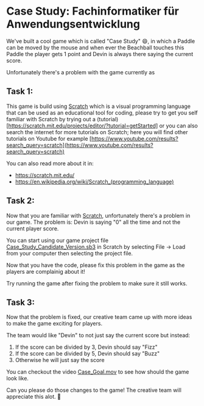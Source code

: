 # Case Study: Fachinformatiker für Anwendungsentwicklung


We've built a cool game which is called "Case Study" :smile:, in which a Paddle can be moved by the mouse and when ever the Beachball touches this Paddle the player gets 1 point and Devin is always there saying the current score.

Unfortunately there's a problem with the game currently as

## Task 1:

This game is build using [Scratch](https://scratch.mit.edu/) which is a visual programming language that can be used as an educational tool for coding, please try to get you self familiar with Scratch by trying out a (tutorial)[https://scratch.mit.edu/projects/editor/?tutorial=getStarted] or you can also search the internet for more tutorials on Scratch; here you will find other tutorials on Youtube for example [https://www.youtube.com/results?search_query=scratch](https://www.youtube.com/results?search_query=scratch)

You can also read more about it in:
- https://scratch.mit.edu/
- https://en.wikipedia.org/wiki/Scratch_(programming_language)
## Task 2:

Now that you are familiar with [Scratch](https://scratch.mit.edu/), unfortunately there's a problem in our game. The problem is: Devin is saying "0" all the time and not the current player score.

You can start using our game project file [Case_Study_Candidate_Version.sb3](./Case_Study_Candidate_Version.sb3) in Scratch by selecting File -> Load from your computer then selecting the project file.

Now that you have the code, please fix this problem in the game as the players are complainig about it!

Try running the game after fixing the problem to make sure it still works.
## Task 3:

Now that the problem is fixed, our creative team came up with more ideas to make the game exciting for players.

The team would like "Devin" to not just say the current score but instead:

1. If the score can be divided by 3, Devin should say "Fizz"
2. If the score can be divided by 5, Devin should say "Buzz"
3. Otherwise he will just say the score

You can checkout the video [Case_Goal.mov](./Case_Goal.mov) to see how should the game look like.

Can you please do those changes to the game! The creative team will appreciate this alot. :pray:
